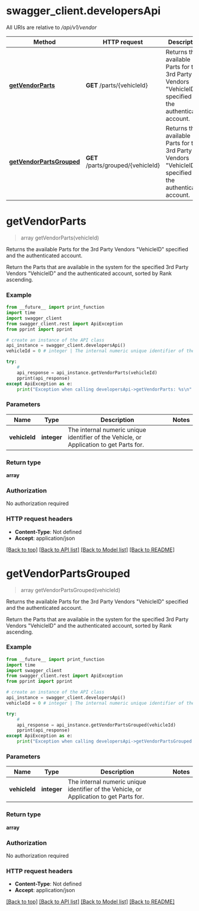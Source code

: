 # swagger_client.developersApi

All URIs are relative to */api/v1/vendor*

Method | HTTP request | Description
------------- | ------------- | -------------
[**getVendorParts**](developersApi.md#getVendorParts) | **GET** /parts/{vehicleId} | Returns the available Parts for the 3rd Party Vendors &quot;VehicleID&quot; specified and the authenticated account.
[**getVendorPartsGrouped**](developersApi.md#getVendorPartsGrouped) | **GET** /parts/grouped/{vehicleId} | Returns the available Parts for the 3rd Party Vendors &quot;VehicleID&quot; specified and the authenticated account.

# **getVendorParts**
> array getVendorParts(vehicleId)

Returns the available Parts for the 3rd Party Vendors "VehicleID" specified and the authenticated account.

Return the Parts that are available in the system for the specified 3rd Party Vendors "VehicleID" and the authenticated account, sorted by Rank ascending.

### Example
```python
from __future__ import print_function
import time
import swagger_client
from swagger_client.rest import ApiException
from pprint import pprint

# create an instance of the API class
api_instance = swagger_client.developersApi()
vehicleId = 0 # integer | The internal numeric unique identifier of the Vehicle, or Application to get Parts for.

try:
    # 
    api_response = api_instance.getVendorParts(vehicleId)
    pprint(api_response)
except ApiException as e:
    print("Exception when calling developersApi->getVendorParts: %s\n" % e)
```

### Parameters

Name | Type | Description  | Notes
------------- | ------------- | ------------- | -------------
 **vehicleId** | **integer**| The internal numeric unique identifier of the Vehicle, or Application to get Parts for. | 

### Return type

**array**

### Authorization

No authorization required

### HTTP request headers

 - **Content-Type**: Not defined
 - **Accept**: application/json

[[Back to top]](#) [[Back to API list]](../README.md#documentation-for-api-endpoints) [[Back to Model list]](../README.md#documentation-for-models) [[Back to README]](../README.md)

# **getVendorPartsGrouped**
> array getVendorPartsGrouped(vehicleId)

Returns the available Parts for the 3rd Party Vendors "VehicleID" specified and the authenticated account.

Return the Parts that are available in the system for the specified 3rd Party Vendors "VehicleID" and the authenticated account, sorted by Rank ascending.

### Example
```python
from __future__ import print_function
import time
import swagger_client
from swagger_client.rest import ApiException
from pprint import pprint

# create an instance of the API class
api_instance = swagger_client.developersApi()
vehicleId = 0 # integer | The internal numeric unique identifier of the Vehicle, or Application to get Parts for.

try:
    # 
    api_response = api_instance.getVendorPartsGrouped(vehicleId)
    pprint(api_response)
except ApiException as e:
    print("Exception when calling developersApi->getVendorPartsGrouped: %s\n" % e)
```

### Parameters

Name | Type | Description  | Notes
------------- | ------------- | ------------- | -------------
 **vehicleId** | **integer**| The internal numeric unique identifier of the Vehicle, or Application to get Parts for. | 

### Return type

**array**

### Authorization

No authorization required

### HTTP request headers

 - **Content-Type**: Not defined
 - **Accept**: application/json

[[Back to top]](#) [[Back to API list]](../README.md#documentation-for-api-endpoints) [[Back to Model list]](../README.md#documentation-for-models) [[Back to README]](../README.md)


